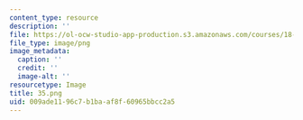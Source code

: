 ```yaml
---
content_type: resource
description: ''
file: https://ol-ocw-studio-app-production.s3.amazonaws.com/courses/18-s097-applied-category-theory-january-iap-2019/009ade1196c7b1baaf8f60965bbcc2a5_35.png
file_type: image/png
image_metadata:
  caption: ''
  credit: ''
  image-alt: ''
resourcetype: Image
title: 35.png
uid: 009ade11-96c7-b1ba-af8f-60965bbcc2a5
---
```

